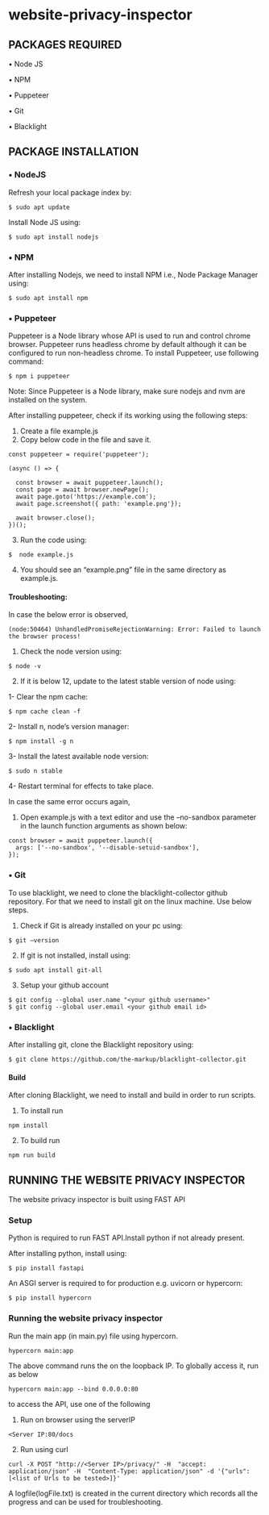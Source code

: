 # website-privacy-inspector
## PACKAGES REQUIRED

•	Node JS

•	NPM

•	Puppeteer

•	Git

•	Blacklight

## PACKAGE INSTALLATION

### • NodeJS
Refresh your local package index by:
 
 `$ sudo apt update`
 
Install Node JS using:
 
 `$ sudo apt install nodejs`

### •	NPM
After installing Nodejs, we need to install NPM i.e., Node Package Manager using:

`$ sudo apt install npm`



### •	Puppeteer
Puppeteer is a Node library whose API is used to run and control chrome browser. Puppeteer runs headless chrome by default although it can be configured to run non-headless chrome. To install Puppeteer, use following command:

`$ npm i puppeteer`

Note: Since Puppeteer is a Node library, make sure nodejs and nvm are installed on the system.

After installing puppeteer, check if its working using the following steps:

1.	Create a file example.js
2.	Copy below code in the file and save it.
```
const puppeteer = require('puppeteer');

(async () => {

  const browser = await puppeteer.launch();
  const page = await browser.newPage();
  await page.goto('https://example.com');
  await page.screenshot({ path: 'example.png'});

  await browser.close();
})();
```

3.	  Run the code using:

`$  node example.js`

4.	  You should see an “example.png” file in the same directory as example.js.
 

#### Troubleshooting:

In case the below error is observed,

`(node:50464) UnhandledPromiseRejectionWarning: Error: Failed to launch the browser process!`

1)	Check the node version using:

`$ node -v`

2)	If it is below 12, update to the latest stable version of node using:

1-	Clear the npm cache:

`$ npm cache clean -f`

2-	Install n, node’s version manager:

`$ npm install -g n`

3-	Install the latest available node version:

`$ sudo n stable`

4-	Restart terminal for effects to take place.

In case  the same error occurs again,

1)	Open example.js with a text editor and  use the –no-sandbox parameter in the launch function arguments as shown below:
```
const browser = await puppeteer.launch({
  args: ['--no-sandbox', '--disable-setuid-sandbox'],
});
```


### •	Git
To use blacklight, we need to clone the blacklight-collector github repository. For that we need to install git on the linux machine. Use below steps.

1)	Check if Git is already installed on your pc using:

`$ git –version`

2)	If git is not installed, install using:

`$ sudo apt install git-all`

3)	Setup your github account
```
$ git config --global user.name "<your github username>"
$ git config --global user.email <your github email id>
```


### •	Blacklight
After installing git, clone the Blacklight repository using:

`$ git clone https://github.com/the-markup/blacklight-collector.git`

#### Build
After cloning Blacklight, we need to install and build in order to run scripts.
1) To install run

`npm install`

2) To build run

`npm run build`


## RUNNING THE WEBSITE PRIVACY INSPECTOR

The website privacy inspector is built using FAST API 

### Setup
Python is required to run FAST API.Install python if not already present.

After installing python, install  using:

`$ pip install fastapi`

An ASGI server is required to for production e.g. uvicorn or hypercorn:

`$ pip install hypercorn`


### Running the website privacy inspector

Run the main app (in main.py) file using hypercorn.

`hypercorn main:app`

The above command runs the on the loopback IP. To globally access it, run as below

`hypercorn main:app --bind 0.0.0.0:80`

to access the API, use one of the following

1) Run on browser using the serverIP

`<Server IP:80/docs`

2) Run using curl

`curl -X POST "http://<Server IP>/privacy/" -H  "accept: application/json" -H  "Content-Type: application/json" -d '{"urls":[<list of Urls to be tested>]}'`

A logfile(logFile.txt) is created in the current directory which records all the progress and can be used for troubleshooting. 
